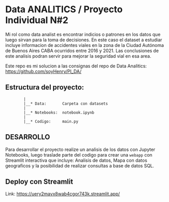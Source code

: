 # Data ANALITICS / Proyecto Individual N#2

Mi rol como data analist es encontrar indicios o patrones en los datos que luego sirvan para la toma de decisiones. 
En este caso el dataset a estudiar incluye informacion de accidentes viales en la zona de la Ciudad Autónoma de Buenos Aires CABA ocurridos entre 2016 y 2021. 
Las conclusiones de este analisis podran servir para mejorar la seguridad vial en esa area.

Este repo es mi solucion a las consignas del repo de Data Analitics: https://github.com/soyHenry/PI_DA/

## Estructura del proyecto:

            |
            |__* Data:       Carpeta con datasets
            |
            |__* Notebooks:  notebook.ipynb
            |                
            |__* Codigo:     main.py

## DESARROLLO

Para desarrollar el proyecto realize un analisis de los datos con Jupyter Notebooks, luego
traslade parte del codigo para crear una `webapp` con Streamlit interactiva que incluye: 
Analisis de datos, Mapa con datos geograficos y la posibilidad de realizar consultas a base de datos SQL.

## Deploy con Streamlit

Link: https://uery2mavx8wab4cgor743k.streamlit.app/
